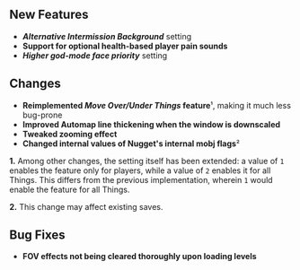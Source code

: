 ## New Features

- **_Alternative Intermission Background_** setting
- **Support for optional health-based player pain sounds**
- **_Higher god-mode face priority_** setting

## Changes

- **Reimplemented _Move Over/Under Things_ feature**¹, making it much less bug-prone
- **Improved Automap line thickening when the window is downscaled**
- **Tweaked zooming effect**
- **Changed internal values of Nugget's internal mobj flags**²

**1\.** Among other changes, the setting itself has been extended: a value of `1` enables the feature only for players,
while a value of `2` enables it for all Things. This differs from the previous implementation, wherein `1` would enable
the feature for all Things.

**2\.** This change may affect existing saves.

## Bug Fixes

- **FOV effects not being cleared thoroughly upon loading levels**

